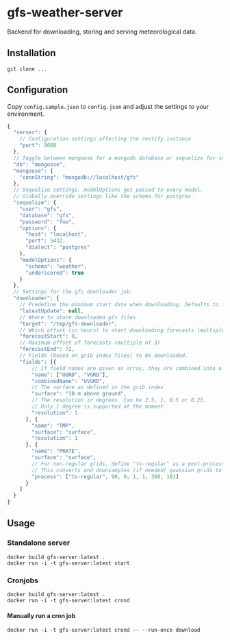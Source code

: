 # gfs-weather-server

Backend for downloading, storing and serving meteorological data.

## Installation

    git clone ...

## Configuration

Copy `config.sample.json` to `config.json` and adjust the settings to your environment.

```javascript
{
  "server": {
    // Configuration settings affecting the restify instance
    "port": 8080
  },
  // Toggle between mongoose for a mongodb database or sequelize for sql databases
  "db": "mongoose",
  "mongoose": {
    "connString": "mongodb://localhost/gfs"
  },
  // Sequelize settings. modelOptions get passed to every model.
  // Globally override settings like the schema for postgres.
  "sequelize": {
    "user": "gfs",
    "database": "gfs",
    "password": "foo",
    "options": {
      "host": "localhost",
      "port": 5432,
      "dialect": "postgres"
    },
    "modelOptions": {
      "schema": "weather",
      "underscored": true
    }
  },
  // Settings for the gfs downloader job.
  "downloader": {
    // Predefine the minimum start date when downloading. Defaults to the newest available files.
    "latestUpdate": null,
    // Where to store downloaded gfs files
    "target": "/tmp/gfs-downloader",
    // Which offset (in hours) to start downloading forecasts (multiple of 3)
    "forecastStart": 0,
    // Maximum offset of forecasts (multiple of 3)
    "forecastEnd": 72,
    // Fields (based on grib index files) to be downloaded.
    "fields": [{
        // If field names are given as array, they are combined into a single grid after downloading
        "name": ["UGRD", "VGRD"],
        "combinedName": "UVGRD",
        // The surface as defined in the grib index
        "surface": "10 m above ground",
        // The resolution in degrees. Can be 2.5, 1, 0.5 or 0.25.
        // Only 1 degree is supported at the moment
        "resolution": 1
      }, {
        "name": "TMP",
        "surface": "surface",
        "resolution": 1
      }, {
        "name": "PRATE",
        "surface": "surface",
        // For non-regular grids, define "to-regular" as a post-processing step.
        // This converts and downsamples (if needed) gaussian grids to regular latlng grids
        "process": ["to-regular", 90, 0, 1, 1, 360, 181]
      }
    ]
  }
}
```

## Usage

### Standalone server

    docker build gfs-server:latest .
    docker run -i -t gfs-server:latest start

### Cronjobs

    docker build gfs-server:latest .
    docker run -i -t gfs-server:latest crond


#### Manually run a cron job

    docker run -i -t gfs-server:latest crond -- --run-once download
